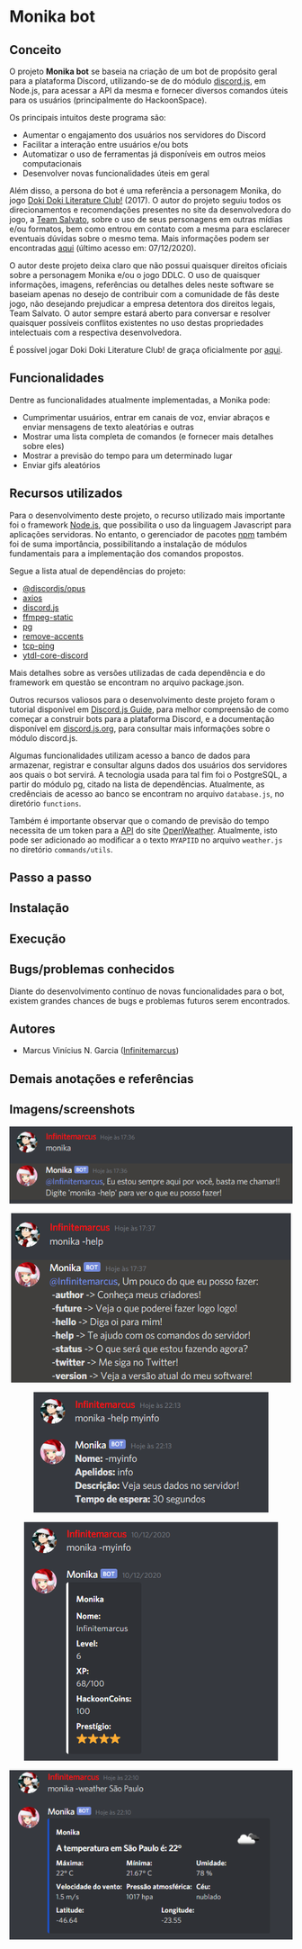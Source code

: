 # Monika bot

## Conceito
O projeto **Monika bot** se baseia na criação de um bot de propósito geral para a plataforma Discord, utilizando-se de do módulo [discord.js](https://github.com/discordjs/discord.js), em Node.js, para acessar a API da mesma e fornecer diversos comandos úteis para os usuários (principalmente do HackoonSpace).

Os principais intuitos deste programa são:
* Aumentar o engajamento dos usuários nos servidores do Discord
* Facilitar a interação entre usuários e/ou bots
* Automatizar o uso de ferramentas já disponíveis em outros meios computacionais
* Desenvolver novas funcionalidades úteis em geral

Além disso, a persona do bot é uma referência a personagem Monika, do jogo [Doki Doki Literature Club!](https://ddlc.moe/) (2017). O autor do projeto seguiu todos os direcionamentos e recomendações presentes no site da desenvolvedora do jogo, a [Team Salvato](http://teamsalvato.com/), sobre o uso de seus personagens em outras mídias e/ou formatos, bem como entrou em contato com a mesma para esclarecer eventuais dúvidas sobre o mesmo tema. Mais informações podem ser encontradas [aqui](http://teamsalvato.com/ip-guidelines/) (último acesso em: 07/12/2020).

O autor deste projeto deixa claro que não possui quaisquer direitos oficiais sobre a personagem Monika e/ou o jogo DDLC. O uso de quaisquer informações, imagens, referências ou detalhes deles neste software se baseiam apenas no desejo de contribuir com a comunidade de fãs deste jogo, não desejando prejudicar a empresa detentora dos direitos legais, Team Salvato. O autor sempre estará aberto para conversar e resolver quaisquer possíveis conflitos existentes no uso destas propriedades intelectuais com a respectiva desenvolvedora.

É possível jogar Doki Doki Literature Club! de graça oficialmente por [aqui](https://store.steampowered.com/app/698780/Doki_Doki_Literature_Club/).

## Funcionalidades

Dentre as funcionalidades atualmente implementadas, a Monika pode:
* Cumprimentar usuários, entrar em canais de voz, enviar abraços e enviar mensagens de texto aleatórias e outras 
* Mostrar uma lista completa de comandos (e fornecer mais detalhes sobre eles)
* Mostrar a previsão do tempo para um determinado lugar
* Enviar gifs aleatórios

## Recursos utilizados

Para o desenvolvimento deste projeto, o recurso utilizado mais importante foi o framework [Node.js](https://nodejs.org/en/), que possibilita o uso da linguagem Javascript para aplicações servidoras. No entanto, o gerenciador de pacotes [npm](https://www.npmjs.com/) também foi de suma importância, possibilitando a instalação de módulos fundamentais para a implementação dos comandos propostos.

Segue a lista atual de dependências do projeto:
* [@discordjs/opus](https://www.npmjs.com/package/@discordjs/opus)
* [axios](https://www.npmjs.com/package/axios)
* [discord.js](https://www.npmjs.com/package/discord.js)
* [ffmpeg-static](https://www.npmjs.com/package/ffmpeg-static)
* [pg](https://www.npmjs.com/package/pg)
* [remove-accents](https://www.npmjs.com/package/remove-accents)
* [tcp-ping](https://www.npmjs.com/package/tcp-ping)
* [ytdl-core-discord](https://www.npmjs.com/package/ytdl-core-discord)

Mais detalhes sobre as versões utilizadas de cada dependência e do framework em questão se encontram no arquivo package.json.

Outros recursos valiosos para o desenvolvimento deste projeto foram o tutorial disponível em [Discord.js Guide](https://discordjs.guide/), para melhor compreensão de como começar a construir bots para a plataforma Discord, e a documentação disponível em [discord.js.org](https://discord.js.org/#/docs/main/stable/general/welcome), para consultar mais informações sobre o módulo discord.js.

Algumas funcionalidades utilizam acesso a banco de dados para armazenar, registrar e consultar alguns dados dos usuários dos servidores aos quais o bot servirá. A tecnologia usada para tal fim foi o PostgreSQL, a partir do módulo pg, citado na lista de dependências. Atualmente, as credênciais de acesso ao banco se encontram no arquivo `database.js`, no diretório `functions`.

Também é importante observar que o comando de previsão do tempo necessita de um token para a [API](https://openweathermap.org/api) do site [OpenWeather](https://openweathermap.org/). Atualmente, isto pode ser adicionado ao modificar a o texto `MYAPIID` no arquivo `weather.js` no diretório `commands/utils`.
  
## Passo a passo

## Instalação

## Execução

## Bugs/problemas conhecidos

Diante do desenvolvimento contínuo de novas funcionalidades para o bot, existem grandes chances de bugs e problemas futuros serem encontrados.

## Autores

* Marcus Vinícius N. Garcia ([Infinitemarcus](https://github.com/Infinitemarcus))

## Demais anotações e referências

## Imagens/screenshots

<p align="center">
  <img src="https://github.com/Infinitemarcus/Monika-bot/blob/main/images/hello.png">
</p>

<p align="center">
  <img src="https://github.com/Infinitemarcus/Monika-bot/blob/main/images/help.png">
</p>

<p align="center">
  <img src="https://github.com/Infinitemarcus/Monika-bot/blob/main/images/help%20myinfo.png">
</p>

<p align="center">
  <img src="https://github.com/Infinitemarcus/Monika-bot/blob/main/images/myinfo.png">
</p>

<p align="center">
  <img src="https://github.com/Infinitemarcus/Monika-bot/blob/main/images/weather.png">
</p>
